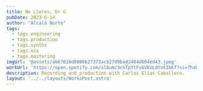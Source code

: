 ```yaml
---
title: No Llores, Dr G
pubDate: 2023-6-14
author: "Alcalá Norte"
tags:
  - tags.engineering
  - tags.production
  - tags.synths
  - tags.mix
  - tags.mastering
imgUrl: '@assets/ab67616d0000b27373acb27d9bad2484d604ed43.jpeg'
workUrl: 'https://open.spotify.com/album/3cSTpTtFsGVEULdtnkIbKf?si=fhaU5VBURoip2BjPP5To7g'
description: Recording and production with Carlos Elías Caballero.
layout: '../../layouts/WorksPost.astro'
---
```


